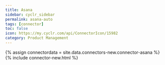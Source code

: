 ```yaml
---
title: Asana
sidebar: cyclr_sidebar
permalink: asana-auto
tags: [connector]
toc: false
icon: https://my.cyclr.com/api/ConnectorIcon/15982
category: Product Management
---
```

{% assign connectordata = site.data.connectors-new.connector-asana %}
{% include connector-new.html %}	